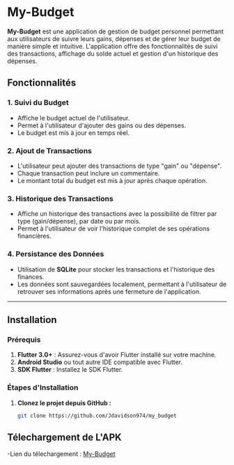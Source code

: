 # My-Budget

**My-Budget** est une application de gestion de budget personnel permettant aux utilisateurs de suivre leurs gains, dépenses et de gérer leur budget de manière simple et intuitive. L'application offre des fonctionnalités de suivi des transactions, affichage du solde actuel et gestion d'un historique des dépenses.

## Fonctionnalités

### 1. **Suivi du Budget**
- Affiche le budget actuel de l'utilisateur.
- Permet à l'utilisateur d'ajouter des gains ou des dépenses.
- Le budget est mis à jour en temps réel.

### 2. **Ajout de Transactions**
- L'utilisateur peut ajouter des transactions de type "gain" ou "dépense".
- Chaque transaction peut inclure un commentaire.
- Le montant total du budget est mis à jour après chaque opération.

### 3. **Historique des Transactions**
- Affiche un historique des transactions avec la possibilité de filtrer par type (gain/dépense), par date ou par mois.
- Permet à l'utilisateur de voir l'historique complet de ses opérations financières.

### 4. **Persistance des Données**
- Utilisation de **SQLite** pour stocker les transactions et l'historique des finances.
- Les données sont sauvegardées localement, permettant à l'utilisateur de retrouver ses informations après une fermeture de l'application.

---

## Installation

### Prérequis

1. **Flutter 3.0+** : Assurez-vous d'avoir Flutter installé sur votre machine.
2. **Android Studio** ou tout autre IDE compatible avec Flutter.
3. **SDK Flutter** : Installez le SDK Flutter.

### Étapes d'Installation

1. **Clonez le projet depuis GitHub :**

   ```bash
   git clone https://github.com/Jdavidson974/my_budget

## Télechargement de L'APK

-Lien du télechargement : [My-Budget](https://github.com/Jdavidson974/my_budget/raw/refs/heads/main/My-Budget.apk)
